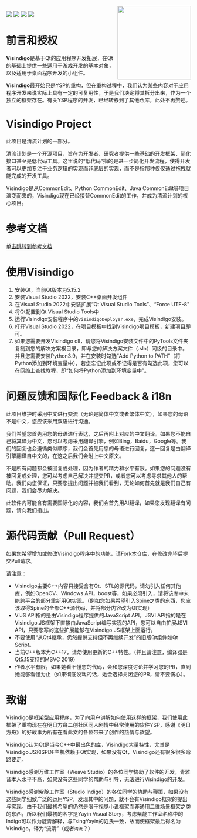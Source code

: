 <img src="http://www.yxgeneral.cn/VisindigoV.png" width="200" height="200" style="float:right"/>

![](https://img.shields.io/badge/Project-Visindigo-purple)
![](https://img.shields.io/badge/C++-20-blue)
![](https://img.shields.io/badge/Qt-6.5+-lightgreen)
![](https://img.shields.io/badge/GPL-3.0-red)

# 前言和授权
**Visindigo**是基于Qt的应用程序开发拓展，在Qt的基础上提供一些适用于游戏开发的基本对象，以及适用于桌面程序开发的小组件。

**Visindigo**最开始只是YSP的重构，但在重构过程中，我们认为某些内容对于应用程序开发来说实际上具有一定的可复用性，于是我们决定将其拆分出来，作为一个独立的框架存在。有关YSP程序的开发，已经转移到了其他仓库，此处不再赘述。

# Visindigo Project
此项目是清流计划的一部分。

清流计划是一个开源项目，旨在为开发者、研究者提供一些基础的开发框架、简化接口甚至是低代码工具。这里说的“低代码”指的是进一步简化开发流程，使得开发者可以更加专注于业务逻辑的实现而非底层的实现，而不是指那种仅仅通过拖拽就能完成的开发工具。

Visindigo是从CommonEdit、Python CommonEdit、Java CommonEdit等项目演变而来的，Visindigo现在已经接替CommonEdit的工作，并成为清流计划的核心项目。

# 参考文档

[单击跳转到参考文档](https://www.yuque.com/tsingyayin/visindigo)

# 使用Visindigo
1. 安装Qt，当前Qt版本为5.15.2
2. 安装Visual Studio 2022，安装C++桌面开发组件
3. 在Visual Studio 2022中安装扩展“Qt Visual Studio Tools”、“Force UTF-8"
4. 将Qt配置到Qt Visual Studio Tools中
5. 运行Visindigo安装程序中的`VisindigoDeployer.exe`，完成Visindigo安装。
6. 打开Visual Studio 2022，在项目模板中找到Visindigo项目模板，新建项目即可。
7. 如果您需要开发Visindigo dll，请您将Visindigo安装文件中的PyTools文件夹复制到您的解决方案根目录，即与您的解决方案文件（.sln）同级的目录中。并且您需要安装Python3.9，并在安装时勾选“Add Python to PATH”（将Python添加到环境变量中），若您忘记此项或不记得是否有勾选此项，您可以在网络上查找教程，即“如何将Python添加到环境变量中”。

# 问题反馈和国际化 Feedback & i18n

此项目维护时采用中文进行交流（无论是简体中文或者繁体中文），如果您的母语不是中文，您应该采用双语进行沟通。

我们希望您首先用您的母语进行表达，之后再附上对应的中文翻译。如果您不能自己将其译为中文，您可以考虑采用翻译引擎，例如Bing，Baidu，Google等。我们的回复也会遵循类似顺序，我们会首先用您的母语进行回复，这一回复是由翻译引擎翻译自中文的，在这之后我们会附上中文原文。

不是所有问题都会被回复或处理，因为作者的精力和水平有限。如果您的问题没有被回复或处理，您可以考虑自己解决并提交PR，或者您可以考虑寻求其他人的帮助。我们向您保证，只要您提出问题并被我们看到，无论如何首先就是我们自己有问题，我们会尽力解决。

此软件内可能含有需要国际化的内容，我们会首先用AI翻译，如果您发现翻译有问题，请向我们指出。

# 源代码贡献（Pull Request）
如果您希望增加或修改Visindigo程序中的功能，请Fork本仓库，在修改完毕后提交Pull请求。

请注意：
* Visindigo主要C++内容只接受含有Qt、STL的源代码，请勿引入任何其他库，例如OpenCV、Windows API，boost等，如果必须引入，请将该库中未能跨平台的部分重新用Qt实现。（例如您如果希望引入Spine之类的东西，您应该取得Spine的全部C++源代码，并将部分内容改为Qt实现）
* VIJS API指的是由Visindigo程序提供的JavaScript API，JSVI API指的是在Visindigo.JS框架下直接由JavaScript编写实现的API，您可以自由扩展JSVI API，只要您写的这些扩展能够在Visindigo.JS框架上面运行。
* 不要使用“从Qt4继承，仍然提供支持但不再继续开发”的旧版Qt组件如Qt Script。
* 当前C++版本为C++17，请勿使用更新的C++特性。（并且请注意，编译器是Qt5.15支持的MSVC 2019）
* 作者水平有限，如果她看不懂您的代码，会和您深度讨论并学习您的PR，直到她能够看懂为止（如果彻底没戏的话，她会选择关闭您的PR，请不要伤心）。

# 致谢

Visindigo是框架型应用程序，为了向用户讲解如何使用这样的框架，我们使用此框架了重构现在在明日方舟二创社区同人剧情中经常使用的软件YSP，感谢《明日方舟》的好故事为所有在看此文的各位带来了创作的热情与欲望。

Visindigo认为Qt是当今C++中最出色的库，Visindigo大量特性，尤其是Visindigo.JS和SPDF主机依赖于Qt实现，如果没有Qt，Visindigo还有很多很多弯路要走。

Visindigo感谢万维工作室（Weave Studio）的各位同学协助了软件的开发，青雅音本人水平不高，如果没有这些同学的帮助与引导，无法进行Visindigo的开发。

Visindigo感谢紫靛工作室（Studio Indigo）的各位同学的协助与鞭策，如果没有这些同学细致广泛的运用YSP，发现其中的问题，就不会有Visindigo框架的提出与实现。由于我们最初希望的仍然是限于视觉小说框架而非通用二维场景框架之类的东西，所以我们最初的名字是Yayin Visual Story，考虑紫靛工作室名称中的Indigo可以作为靛青解释，与TsingYayin的姓氏一致，故而使框架最后得名为Visindigo，译为“流清”（或者`清流`？）


